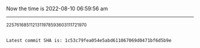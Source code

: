 Now the time is 2022-08-10 06:59:56 am

---

<small>2257616851121311978593603111721970</small>

```txt

Latest commit SHA is: 1c53c79fea054e5abd611067069d0471bf6d5b9e
```
